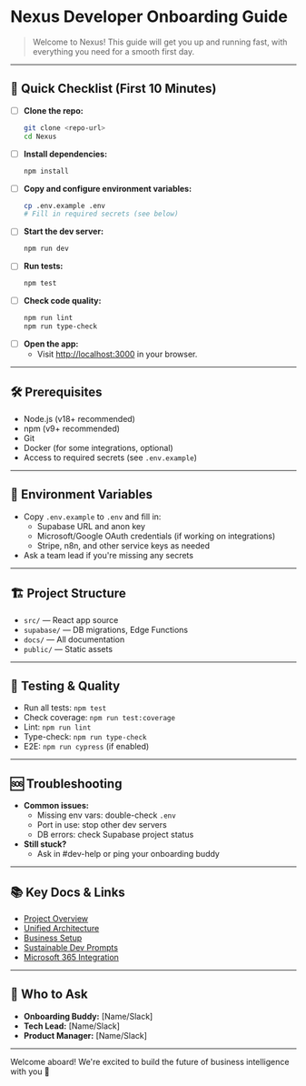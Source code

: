 # Nexus Developer Onboarding Guide

> Welcome to Nexus! This guide will get you up and running fast, with everything you need for a smooth first day.

---

## 🚦 Quick Checklist (First 10 Minutes)

- [ ] **Clone the repo:**
  ```bash
  git clone <repo-url>
  cd Nexus
  ```
- [ ] **Install dependencies:**
  ```bash
  npm install
  ```
- [ ] **Copy and configure environment variables:**
  ```bash
  cp .env.example .env
  # Fill in required secrets (see below)
  ```
- [ ] **Start the dev server:**
  ```bash
  npm run dev
  ```
- [ ] **Run tests:**
  ```bash
  npm test
  ```
- [ ] **Check code quality:**
  ```bash
  npm run lint
  npm run type-check
  ```
- [ ] **Open the app:**
  - Visit [http://localhost:3000](http://localhost:3000) in your browser.

---

## 🛠️ Prerequisites
- Node.js (v18+ recommended)
- npm (v9+ recommended)
- Git
- Docker (for some integrations, optional)
- Access to required secrets (see `.env.example`)

---

## 🔑 Environment Variables
- Copy `.env.example` to `.env` and fill in:
  - Supabase URL and anon key
  - Microsoft/Google OAuth credentials (if working on integrations)
  - Stripe, n8n, and other service keys as needed
- Ask a team lead if you're missing any secrets

---

## 🏗️ Project Structure
- `src/` — React app source
- `supabase/` — DB migrations, Edge Functions
- `docs/` — All documentation
- `public/` — Static assets

---

## 🧪 Testing & Quality
- Run all tests: `npm test`
- Check coverage: `npm run test:coverage`
- Lint: `npm run lint`
- Type-check: `npm run type-check`
- E2E: `npm run cypress` (if enabled)

---

## 🆘 Troubleshooting
- **Common issues:**
  - Missing env vars: double-check `.env`
  - Port in use: stop other dev servers
  - DB errors: check Supabase project status
- **Still stuck?**
  - Ask in #dev-help or ping your onboarding buddy

---

## 📚 Key Docs & Links
- [Project Overview](./PROJECT_OVERVIEW.md)
- [Unified Architecture](./UNIFIED_ARCHITECTURE.md)
- [Business Setup](./MARCOBY_BUSINESS_SETUP.md)
- [Sustainable Dev Prompts](./sustainable-development-prompts.md)
- [Microsoft 365 Integration](./MICROSOFT_365_INTEGRATION_MIGRATION.md)

---

## 🤝 Who to Ask
- **Onboarding Buddy:** [Name/Slack]
- **Tech Lead:** [Name/Slack]
- **Product Manager:** [Name/Slack]

---

Welcome aboard! We're excited to build the future of business intelligence with you 🚀 